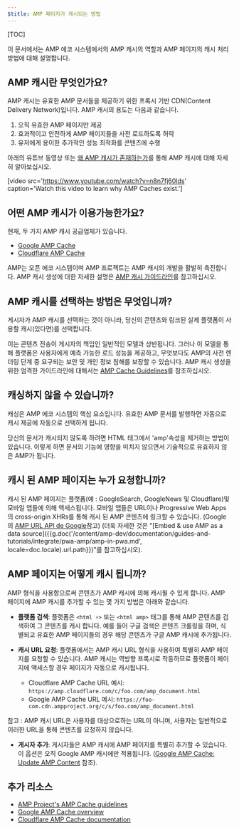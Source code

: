 ```yaml
---
$title: AMP 페이지가 캐시되는 방법
---
```


[TOC]

이 문서에서는 AMP 에코 시스템에서의 AMP 캐시의 역할과 AMP 페이지의 캐시 처리 방법에 대해 설명합니다.

## AMP 캐시란 무엇인가요?
AMP 캐시는 유효한 AMP 문서들을 제공하기 위한 프록시 기반 CDN(Content Delivery Network)입니다. AMP 캐시의 용도는 다음과 같습니다.

1.  오직 유효한 AMP 페이지만 제공
2.  효과적이고 안전하게 AMP 페이지들을 사전 로드하도록 허락
3.  유저에게 용이한 추가적인 성능 최적화를 콘텐츠에 수행

아래의 유튜브 동영상 또는 [왜 AMP 캐시가 존재하는가](https://medium.com/@pbakaus/why-amp-caches-exist-cd7938da2456)를 통해 AMP 캐시에 대해 자세히 알아보십시오.

[video src='https://www.youtube.com/watch?v=n8n7fj60lds' caption='Watch this video to learn why AMP Caches exist.']

## 어떤 AMP 캐시가 이용가능한가요?

현재, 두 가지 AMP 캐시 공급업체가 있습니다.
- [Google AMP Cache](https://developers.google.com/amp/cache/)
- [Cloudflare AMP Cache](https://amp.cloudflare.com/)

AMP는 오픈 에코 시스템이며 AMP 프로젝트는 AMP 캐시의 개발을 활발히 촉진합니다. AMP 캐시 생성에 대한 자세한 설명은 [AMP 캐시 가이드라인](https://github.com/ampproject/amphtml/blob/master/spec/amp-cache-guidelines.md)를 참고하십시오.

## AMP 캐시를 선택하는 방법은 무엇입니까?

게시자가 AMP 캐시를 선택하는 것이 아니라, 당신의 콘텐츠와 링크된 실제 플랫폼이 사용할 캐시(있다면)를 선택합니다.

이는 콘텐츠 전송이 게시자의 책임인 일반적인 모델과 상반됩니다. 그러나 이 모델을 통해 플랫폼은 사용자에게 예측 가능한 로드 성능을 제공하고, 무엇보다도 AMP의 사전 렌더링 단계 중 요구되는 보안 및 개인 정보 침해를 보장할 수 있습니다. AMP 캐시 생성을 위한 엄격한 가이드라인에 대해서는 [AMP Cache Guidelines](https://github.com/ampproject/amphtml/blob/master/spec/amp-cache-guidelines.md)를 참조하십시오.

## 캐싱하지 않을 수 있습니까?

캐싱은 AMP 에코 시스템의 핵심 요소입니다. 유효한 AMP 문서를 발행하면 자동으로 캐시 제공에 자동으로 선택하게 됩니다.

당신의 문서가 캐시되지 않도록 하려면 HTML 태그에서 'amp'속성을 제거하는 방법이 있습니다. 이렇게 하면 문서의 기능에 영향을 미치지 않으면서 기술적으로 유효하지 않은 AMP가 됩니다.

## 캐시 된 AMP 페이지는 누가 요청합니까?

캐시 된 AMP 페이지는 플랫폼(예 : GoogleSearch, GoogleNews 및 Cloudflare)및 모바일 앱들에 의해 액세스됩니다. 모바일 앱들은 URL이나 Progressive Web Apps의 cross-origin XHRs를 통해 캐시 된 AMP 콘텐츠에 링크할 수 있습니다. (Google의 [AMP URL API de Google](https://developers.google.com/amp/cache/use-amp-url)참고) (더욱 자세한 것은 "[Embed & use AMP as a data source]({{g.doc('/content/amp-dev/documentation/guides-and-tutorials/integrate/pwa-amp/amp-in-pwa.md', locale=doc.locale).url.path}})"를 참고하십시오).

<amp-img src="/static/img/docs/platforms_accessing_cache.png"
         width="1054" height="356" layout="responsive"
         alt="platforms and mobile apps access cached AMP pages">
</amp-img>

## AMP 페이지는 어떻게 캐시 됩니까?
AMP 형식을 사용함으로써 콘텐츠가 AMP 캐시에 의해 캐시될 수 있게 합니다. AMP 페이지에 AMP 캐시를 추가할 수 있는 몇 가지 방법은 아래와 같습니다.

* **플랫폼 검색**: 플랫폼은 `<html ⚡>` 또는 `<html amp>` 태그를 통해 AMP 콘텐츠를 검색하여 그 콘텐츠를 캐시 합니다. 예를 들어 구글 검색은 콘텐츠 크롤링을 하며, 식별되고 유효한 AMP 페이지들의 경우 해당 콘텐츠가 구글 AMP 캐시에 추가됩니다.

* **캐시 URL 요청**: 플랫폼에서는 AMP 캐시 URL 형식을 사용하여 특별히 AMP 페이지를 요청할 수 있습니다. AMP 캐시는 역방향 프록시로 작동하므로 플랫폼이 페이지에 액세스할 경우 페이지가 자동으로 캐시됩니다.
    - Cloudflare AMP Cache URL 예시: `https://amp.cloudflare.com/c/foo.com/amp_document.html`
    - Google AMP Cache URL 예시: `https://foo-com.cdn.ampproject.org/c/s/foo.com/amp_document.html`

참고 : AMP 캐시 URL은 사용자를 대상으로하는 URL이 아니며, 사용자는 일반적으로 이러한 URL을 통해 콘텐츠를 요청하지 않습니다.

* **게시자 추가**: 게시자들은 AMP 캐시에 AMP 페이지를 특별히 추가할 수 있습니다. 이 옵션은 오직 Google AMP 캐시에만 적용됩니다. ([Google AMP Cache: Update AMP Content](https://developers.google.com/amp/cache/update-cache) 참조).


## 추가 리소스

* [AMP Project's AMP Cache guidelines](https://github.com/ampproject/amphtml/blob/master/spec/amp-cache-guidelines.md)
* [Google AMP Cache overview](https://developers.google.com/amp/cache/overview)
* [Cloudflare AMP Cache documentation](https://amp.cloudflare.com/)


